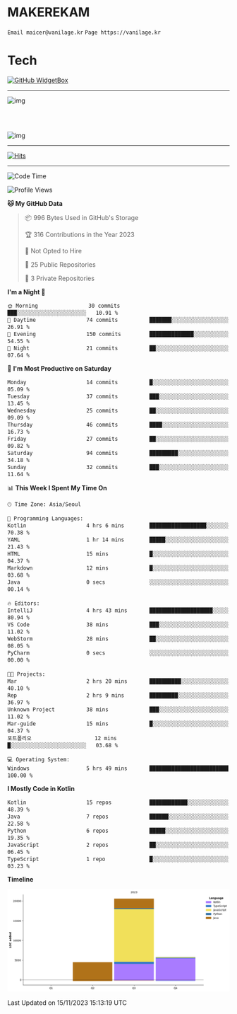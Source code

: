 # MAKEREKAM

`Email maicer@vanilage.kr`
`Page https://vanilage.kr`

# Tech

[![GitHub WidgetBox](https://github-widgetbox.vercel.app/api/skills?languages=python,js,ts,c,cpp,cs,java,kotlin,bash,md,html,css,xml,yaml,swift,powershell,json,R,SQL,php&tools=git,npm,gradle,nodejs,vercel,nginx&includeNames=true&theme=darkmode)](https://github.com/Jurredr/github-widgetbox)

---

![img](https://github-readme-stats.vercel.app/api/top-langs/?username=MAKEREKAM&layout=compact&theme=gruvbox)

<br>
<br>

![img](https://github-readme-stats.vercel.app/api/?username=MAKEREKAM&layout=compact&theme=gruvbox)

---

[![Hits](https://hits.seeyoufarm.com/api/count/incr/badge.svg?url=https%3A%2F%2Fgithub.com%2FMAKEREKAM&count_bg=%234A49D1&title_bg=%23555555&icon=&icon_color=%23E7E7E7&title=방문&edge_flat=false)](https://hits.seeyoufarm.com)

---

<!--START_SECTION:waka-->
![Code Time](http://img.shields.io/badge/Code%20Time-77%20hrs%2039%20mins-blue)

![Profile Views](http://img.shields.io/badge/Profile%20Views-0-blue)

**🐱 My GitHub Data** 

> 📦 996 Bytes Used in GitHub's Storage 
 > 
> 🏆 316 Contributions in the Year 2023
 > 
> 🚫 Not Opted to Hire
 > 
> 📜 25 Public Repositories 
 > 
> 🔑 3 Private Repositories 
 > 
**I'm a Night 🦉** 

```text
🌞 Morning                30 commits          ███░░░░░░░░░░░░░░░░░░░░░░   10.91 % 
🌆 Daytime                74 commits          ███████░░░░░░░░░░░░░░░░░░   26.91 % 
🌃 Evening                150 commits         ██████████████░░░░░░░░░░░   54.55 % 
🌙 Night                  21 commits          ██░░░░░░░░░░░░░░░░░░░░░░░   07.64 % 
```
📅 **I'm Most Productive on Saturday** 

```text
Monday                   14 commits          █░░░░░░░░░░░░░░░░░░░░░░░░   05.09 % 
Tuesday                  37 commits          ███░░░░░░░░░░░░░░░░░░░░░░   13.45 % 
Wednesday                25 commits          ██░░░░░░░░░░░░░░░░░░░░░░░   09.09 % 
Thursday                 46 commits          ████░░░░░░░░░░░░░░░░░░░░░   16.73 % 
Friday                   27 commits          ██░░░░░░░░░░░░░░░░░░░░░░░   09.82 % 
Saturday                 94 commits          █████████░░░░░░░░░░░░░░░░   34.18 % 
Sunday                   32 commits          ███░░░░░░░░░░░░░░░░░░░░░░   11.64 % 
```


📊 **This Week I Spent My Time On** 

```text
🕑︎ Time Zone: Asia/Seoul

💬 Programming Languages: 
Kotlin                   4 hrs 6 mins        ██████████████████░░░░░░░   70.38 % 
YAML                     1 hr 14 mins        █████░░░░░░░░░░░░░░░░░░░░   21.43 % 
HTML                     15 mins             █░░░░░░░░░░░░░░░░░░░░░░░░   04.37 % 
Markdown                 12 mins             █░░░░░░░░░░░░░░░░░░░░░░░░   03.68 % 
Java                     0 secs              ░░░░░░░░░░░░░░░░░░░░░░░░░   00.14 % 

🔥 Editors: 
IntelliJ                 4 hrs 43 mins       ████████████████████░░░░░   80.94 % 
VS Code                  38 mins             ███░░░░░░░░░░░░░░░░░░░░░░   11.02 % 
WebStorm                 28 mins             ██░░░░░░░░░░░░░░░░░░░░░░░   08.05 % 
PyCharm                  0 secs              ░░░░░░░░░░░░░░░░░░░░░░░░░   00.00 % 

🐱‍💻 Projects: 
Mar                      2 hrs 20 mins       ██████████░░░░░░░░░░░░░░░   40.10 % 
Rep                      2 hrs 9 mins        █████████░░░░░░░░░░░░░░░░   36.97 % 
Unknown Project          38 mins             ███░░░░░░░░░░░░░░░░░░░░░░   11.02 % 
Mar-guide                15 mins             █░░░░░░░░░░░░░░░░░░░░░░░░   04.37 % 
포트폴리오                    12 mins             █░░░░░░░░░░░░░░░░░░░░░░░░   03.68 % 

💻 Operating System: 
Windows                  5 hrs 49 mins       █████████████████████████   100.00 % 
```

**I Mostly Code in Kotlin** 

```text
Kotlin                   15 repos            ████████████░░░░░░░░░░░░░   48.39 % 
Java                     7 repos             ██████░░░░░░░░░░░░░░░░░░░   22.58 % 
Python                   6 repos             █████░░░░░░░░░░░░░░░░░░░░   19.35 % 
JavaScript               2 repos             ██░░░░░░░░░░░░░░░░░░░░░░░   06.45 % 
TypeScript               1 repo              █░░░░░░░░░░░░░░░░░░░░░░░░   03.23 % 
```



**Timeline**

![Lines of Code chart](https://raw.githubusercontent.com/MAKEREKAM/MAKEREKAM/main/assets/bar_graph.png)


 Last Updated on 15/11/2023 15:13:19 UTC
<!--END_SECTION:waka-->

